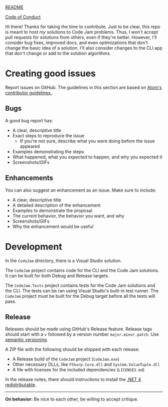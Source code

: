 [README](./README.md)

[Code of Conduct](./CODE_OF_CONDUCT.md)

Hi there! Thanks for taking the time to contribute. Just to be clear, this repo
is meant to host *my* solutions to Code Jam problems. Thus, I won't accept pull
requests for solutions from others, even if they're better. However, I'll
consider bug fixes, improved docs, and even optimizations that don't change the
basic idea of a solution. I'll also consider changes to the CLI app that don't
change or add to the solution algorithms.

# Creating good issues

Report issues on GitHub. The guidelines in this section are based on [Atom's
contributor
guidelines.](https://github.com/atom/atom/blob/master/CONTRIBUTING.md).

## Bugs

A good bug report has:

* A clear, descriptive title
* Exact steps to reproduce the issue
  * If you're not sure, describe what you were doing before the issue appeared
* Examples demonstrating the steps
* What happened, what you *expected* to happen, and why you expected it
* Screenshots/GIFs

## Enhancements

You can also suggest an enhancement as an issue. Make sure to include:

* A clear, descriptive title
* A detailed description of the enhancement
* Examples to demonstrate the proposal
* The current behavior, the behavior you want, and why
* Screenshots/GIFs
* Why the enhancement would be useful

# Development

In the `CodeJam` directory, there is a Visual Studio solution.

The `CodeJam` project contains code for the CLI and the Code Jam solutions. It
can be built for both Debug and Release targets.

The `CodeJam.Tests` project contains tests for the Code Jam solutions and the
CLI. The tests can be ran using Visual Studio's built-in test runner. The
`CodeJam` project must be built for the Debug target before all the tests will
pass.

## Release

Releases should be made using GitHub's Release feature. Release tags should
start with a `v` followed by a version number `major.minor.patch`. Use
[semantic versioning](https://semver.org/spec/v2.0.0.html).

A ZIP file with the following should be shipped with each release:

* A Release build of the `CodeJam` project (`CodeJam.exe`)
* Other necessary DLLs, like `FSharp.Core.dll` and `System.ValueTuple.dll`
* A file with licenses for the included dependencies (`LICENSES.md`)

In the release notes, there should instructions to install the [.NET 4
redistributable](https://www.microsoft.com/en-us/download/details.aspx?id=17718).

---

**On behavior:** Be nice to each other, be willing to accept critique.

